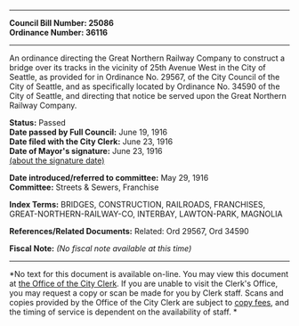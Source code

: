 * * * * *  
  
**Council Bill Number: [](#h0)[](#h2)25086**   
**Ordinance Number: 36116**  
  
* * * * *  
  
An ordinance directing the Great Northern Railway Company to construct a bridge over its tracks in the vicinity of 25th Avenue West in the City of Seattle, as provided for in Ordinance No. 29567, of the City Council of the City of Seattle, and as specifically located by Ordinance No. 34590 of the City of Seattle, and directing that notice be served upon the Great Northern Railway Company.  
  
**Status:** Passed   
**Date passed by Full Council:** June 19, 1916   
**Date filed with the City Clerk:** June 23, 1916   
**Date of Mayor's signature:** June 23, 1916   
[(about the signature date)](/~public/approvaldate.htm)   
  
  
**Date introduced/referred to committee:** May 29, 1916   
**Committee:** Streets & Sewers, Franchise   
  
**Index Terms:** BRIDGES, CONSTRUCTION, RAILROADS, FRANCHISES, GREAT-NORTHERN-RAILWAY-CO, INTERBAY, LAWTON-PARK, MAGNOLIA  
  
**References/Related Documents:** Related: Ord 29567, Ord 34590  
  
**Fiscal Note:** *(No fiscal note available at this time)*  
  
* * * * *  
  
*No text for this document is available on-line. You may view this document at [the Office of the City Clerk](http://www.seattle.gov/leg/clerk/contactUs.htm). If you are unable to visit the Clerk's Office, you may request a copy or scan be made for you by Clerk staff. Scans and copies provided by the Office of the City Clerk are subject to [copy fees](http://clerk.seattle.gov/~public/clerkfees.htm), and the timing of service is dependent on the availability of staff. *  
  
  
